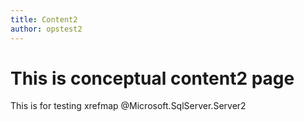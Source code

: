 ```yaml
---
title: Content2
author: opstest2
---
```


# This is conceptual content2 page
This is for testing xrefmap @Microsoft.SqlServer.Server2
